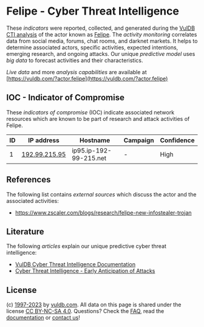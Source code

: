 # Felipe - Cyber Threat Intelligence

These _indicators_ were reported, collected, and generated during the [VulDB CTI analysis](https://vuldb.com/?kb.cti) of the actor known as [Felipe](https://vuldb.com/?actor.felipe). The _activity monitoring_ correlates data from social media, forums, chat rooms, and darknet markets. It helps to determine associated actors, specific activities, expected intentions, emerging research, and ongoing attacks. Our unique _predictive model_ uses _big data_ to forecast activities and their characteristics.

_Live data_ and more _analysis capabilities_ are available at [https://vuldb.com/?actor.felipe](https://vuldb.com/?actor.felipe)

## IOC - Indicator of Compromise

These _indicators of compromise_ (IOC) indicate associated network resources which are known to be part of research and attack activities of Felipe.

ID | IP address | Hostname | Campaign | Confidence
-- | ---------- | -------- | -------- | ----------
1 | [192.99.215.95](https://vuldb.com/?ip.192.99.215.95) | ip95.ip-192-99-215.net | - | High

## References

The following list contains _external sources_ which discuss the actor and the associated activities:

* https://www.zscaler.com/blogs/research/felipe-new-infostealer-trojan

## Literature

The following _articles_ explain our unique predictive cyber threat intelligence:

* [VulDB Cyber Threat Intelligence Documentation](https://vuldb.com/?kb.cti)
* [Cyber Threat Intelligence - Early Anticipation of Attacks](https://www.scip.ch/en/?labs.20201022)

## License

(c) [1997-2023](https://vuldb.com/?kb.changelog) by [vuldb.com](https://vuldb.com/?kb.about). All data on this page is shared under the license [CC BY-NC-SA 4.0](https://creativecommons.org/licenses/by-nc-sa/4.0/). Questions? Check the [FAQ](https://vuldb.com/?kb.faq), read the [documentation](https://vuldb.com/?kb) or [contact us](https://vuldb.com/?contact)!
